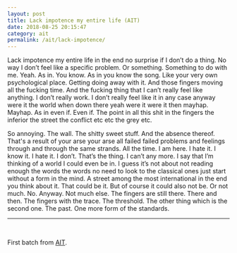 ```yaml
---
layout: post
title: Lack impotence my entire life (AIT)
date: 2018-08-25 20:15:47
category: ait
permalink: /ait/lack-impotence/ 
---
```


Lack impotence my entire life in the end no surprise if I don’t do a thing. No way I don’t feel like a specific problem. Or something. Something to do with me. Yeah. As in. You know. As in you know the song. Like your very own psychological place. Getting doing away with it. And those fingers moving all the fucking time. And the fucking thing that I can’t really feel like anything. I don’t really work. I don’t really feel like it in any case anyway were it the world when down there yeah were it were it then mayhap. Mayhap. As in even if. Even if. The point in all this shit in the fingers the inferior the street the conflict etc etc the grey etc. 

So annoying. The wall. The shitty sweet stuff. And the absence thereof. That's a result of your arse your arse all failed failed problems and feelings through and through the same strands. All the time. I am here. I hate it. I know it. I hate it. I don’t. That’s the thing. I can’t any more. I say that I’m thinking of a world I could even be in. I guess it’s not about not reading enough the words the words no need to look to the classical ones just start without a form in the mind. A street among the most international in the end you think about it. That could be it. But of course it could also not be. Or not much. No. Anyway. Not much else. The fingers are still there. There and then. The fingers with the trace. The threshold. The other thing which is the second one. The past. One more form of the standards.


---

&nbsp;
&nbsp;


First batch from [AIT](https://github.com/jchwenger/AIT).
